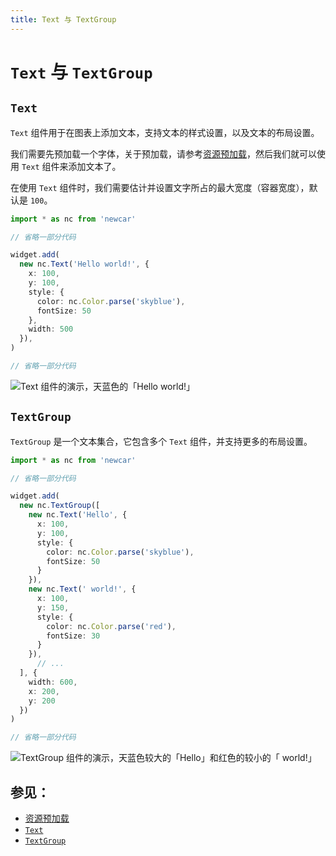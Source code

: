 ```yaml
---
title: Text 与 TextGroup
---
```


# `Text` 与 `TextGroup`

## `Text`

`Text` 组件用于在图表上添加文本，支持文本的样式设置，以及文本的布局设置。

我们需要先预加载一个字体，关于预加载，请参考[资源预加载](../../basic/preload)，然后我们就可以使用 `Text` 组件来添加文本了。

在使用 `Text` 组件时，我们需要估计并设置文字所占的最大宽度（容器宽度），默认是 `100`。

```ts
import * as nc from 'newcar'

// 省略一部分代码

widget.add(
  new nc.Text('Hello world!', {
    x: 100,
    y: 100,
    style: {
      color: nc.Color.parse('skyblue'),
      fontSize: 50
    },
    width: 500
  }),
)

// 省略一部分代码

```

![Text 组件的演示，天蓝色的「Hello world!」](/basic/text-and-textgroup-01.png)

## `TextGroup`

`TextGroup` 是一个文本集合，它包含多个 `Text` 组件，并支持更多的布局设置。

```ts
import * as nc from 'newcar'

// 省略一部分代码

widget.add(
  new nc.TextGroup([
    new nc.Text('Hello', {
      x: 100,
      y: 100,
      style: {
        color: nc.Color.parse('skyblue'),
        fontSize: 50
      }
    }),
    new nc.Text(' world!', {
      x: 100,
      y: 150,
      style: {
        color: nc.Color.parse('red'),
        fontSize: 30
      }
    }),
      // ...
  ], {
    width: 600,
    x: 200,
    y: 200
  })
)

// 省略一部分代码

```

![TextGroup 组件的演示，天蓝色较大的「Hello」和红色的较小的「 world!」](/basic/text-and-textgroup-02.png)

## 参见：

- [资源预加载](../../basic/preload)
- [`Text`](https://apis.newcarjs.org/classes/newcar.text)
- [`TextGroup`](https://apis.newcarjs.org/classes/newcar.textgroup)
